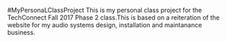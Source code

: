 #MyPersonaLClassProject
This is my personal class project for the TechConnect Fall 2017 Phase 2 class.This is based on a reiteration of the website for my audio systems design, installation and maintanance business.
